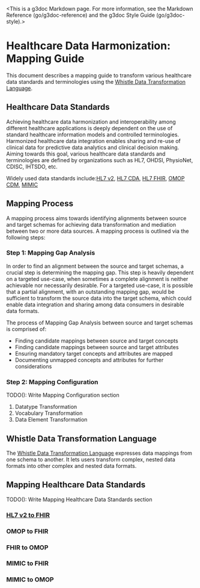 <!--*
go/g3doc-canonical-go-links
*-->

<!--*
# Document freshness: For more information, see go/fresh-source.
freshness: { owner: 'sshussain' reviewed: '2020-04-29' }
*-->

<This is a g3doc Markdown page. For more information, see the Markdown Reference
(go/g3doc-reference) and the g3doc Style Guide (go/g3doc-style).>

<!--*
[TOC]
*-->

<!--*
## Tips

*   Make sure your page has a page title (see above)
*   Keep this file formatted using go/mdformat.
*-->

# Healthcare Data Harmonization: Mapping Guide

This document describes a mapping guide to transform various healthcare data
standards and terminologies using the
[Whistle Data Transformation Language](http://github.com/GoogleCloudPlatform/healthcare-data-harmonization/blob/master/mapping_language/doc/index.md).

## Healthcare Data Standards

Achieving healthcare data harmonization and interoperability among different
healthcare applications is deeply dependent on the use of standard healthcare
information models and controlled terminologies. Harmonized healthcare data
integration enables sharing and re-use of clinical data for predictive data
analytics and clinical decision making. Aiming towards this goal, various
healthcare data standards and terminologies are defined by organizations such as
HL7, OHDSI, PhysioNet, CDISC, IHTSDO, etc.

Widely used data standards
include:[HL7 v2](https://www.hl7.org/implement/standards/product_brief.cfm?product_id=185),
[HL7 CDA](https://www.hl7.org/implement/standards/product_brief.cfm?product_id=7),
[HL7 FHIR](https://www.hl7.org/fhir/STU3/),
[OMOP CDM](https://www.ohdsi.org/data-standardization/the-common-data-model/),
[MIMIC](https://mimic.physionet.org/)

## Mapping Process

A mapping process aims towards identifying alignments between source and target
schemas for achieving data transformation and mediation between two or more data
sources. A mapping process is outlined via the following steps:

### Step 1: Mapping Gap Analysis

In order to find an alignment between the source and target schemas, a crucial
step is determining the mapping gap. This step is heavily dependent on a
targeted use-case, when sometimes a complete alignment is neither achievable nor
necessarily desirable. For a targeted use-case, it is possible that a partial
alignment, with an outstanding mapping gap, would be sufficient to transform the
source data into the target schema, which could enable data integration and
sharing among data consumers in desirable data formats.

The process of Mapping Gap Analysis between source and target schemas is
comprised of:

*   Finding candidate mappings between source and target concepts
*   Finding candidate mappings between source and target attributes
*   Ensuring mandatory target concepts and attributes are mapped
*   Documenting unmapped concepts and attributes for further considerations

### Step 2: Mapping Configuration

TODO(): Write Mapping Configuration section

1.  Datatype Transformation
2.  Vocabulary Transformation
3.  Data Element Transformation

## Whistle Data Transformation Language

The
[Whistle Data Transformation Language](http://github.com/GoogleCloudPlatform/healthcare-data-harmonization/blob/master/mapping_language/doc/index.md)
expresses data mappings from one schema to another. It lets users transform
complex, nested data formats into other complex and nested data formats.

## Mapping Healthcare Data Standards

TODO(): Write Mapping Healthcare Data Standards section

### [HL7 v2 to FHIR](http://github.com/GoogleCloudPlatform/healthcare-data-harmonization/blob/master/mapping_configs/hl7v2_fhir_stu3/doc/v2tofhir.md)

### OMOP to FHIR

### FHIR to OMOP

### MIMIC to FHIR

### MIMIC to OMOP

